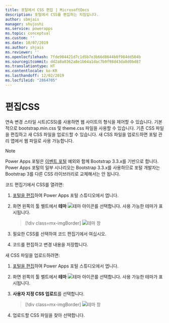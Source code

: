 ```yaml
---
title: 포털에서 CSS 편집 | MicrosoftDocs
description: 포털에서 CSS를 편집하는 지침입니다.
author: sbmjais
manager: shujoshi
ms.service: powerapps
ms.topic: conceptual
ms.custom: ''
ms.date: 10/07/2019
ms.author: shjais
ms.reviewer: ''
ms.openlocfilehash: 7fde904421d7c1d5b7e3b66d8644b0f984dd504b
ms.sourcegitcommit: dd2a8a0362a8e1b64a1dac7b9f98d43da8d0bd87
ms.translationtype: HT
ms.contentlocale: ko-KR
ms.lasthandoff: 12/02/2019
ms.locfileid: "2864705"
---
```

# <a name="edit-css"></a>편집CSS

연속 변경 스타일 시트(CSS)를 사용하면 웹 사이트의 형식을 제어할 수 있습니다. 기본적으로 bootstrap.min.css 및 theme.css 파일을 사용할 수 있습니다. 기존 CSS 파일을 편집하고 새 CSS 파일을 업로드할 수 있습니다. 새 CSS 파일을 업로드하면 포털 관리 앱에서 웹 파일로 사용 가능합니다.

> [!NOTE]
> Power Apps 포털은 [이벤트 포털](https://docs.microsoft.com/dynamics365/marketing/developer/event-management-web-application) 예외와 함께 Bootstrap 3.3.x를 기반으로 합니다. Power Apps 포털의 일부 시나리오는 Bootstrap 3.3.x를 사용하므로 포털 개발자는 Bootstrap 3를 다른 CSS 라이브러리로 교체해서는 안 됩니다.

코드 편집기에서 CSS를 열려면:

1.  [포털을 편집](manage-existing-portals.md#edit)하여 Power Apps 포털 스튜디오에서 엽니다.  

2.  화면 왼쪽의 툴 벨트에서 **테마** ![테마 아이콘](media/theme-icon.png "테마 아이콘")를 선택합니다. 사용 가능한 테마가 표시됩니다.  

    > [!div class=mx-imgBorder]
    > ![테마 창](media/theme-pane.png "테마 창")  

3.  필요한 CSS를 선택하여 코드 편집기에서 여십시오.

4.  코드를 편집하고 변경 내용을 저장합니다.

새 CSS 파일을 업로드하려면:

1.  [포털을 편집](manage-existing-portals.md#edit)하여 Power Apps 포털 스튜디오에서 엽니다.  

2.  화면 왼쪽의 툴 벨트에서 **테마** ![테마 아이콘](media/theme-icon.png "테마 아이콘")를 선택합니다. 사용 가능한 테마가 표시됩니다.  

3. **사용자 지정 CSS 업로드**를 선택합니다.

    > [!div class=mx-imgBorder]
    > ![테마 창](media/upload-css.png "테마 창")  

4. 업로드할 CSS 파일을 찾아 선택합니다.


